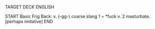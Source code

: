 TARGET DECK
ENGLISH

START
Basic
Frig
Back: v. (-gg-) coarse slang 1 = *fuck v. 2 masturbate. [perhaps imitative]
END
